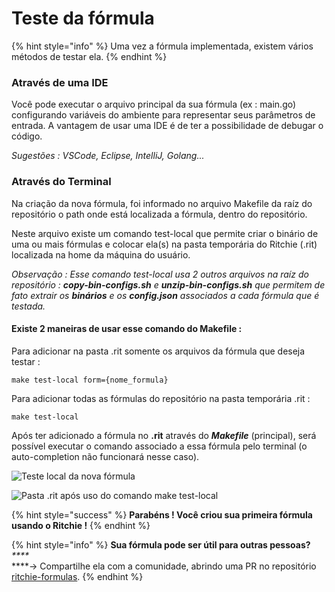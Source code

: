 # Teste da fórmula

{% hint style="info" %}
Uma vez a fórmula implementada, existem vários métodos de testar ela. 
{% endhint %}

### Através de uma IDE

Você pode executar o arquivo principal da sua fórmula \(ex : main.go\) configurando variáveis do ambiente para representar seus parâmetros de entrada. A vantagem de usar uma IDE é de ter a possibilidade de debugar o código.  
  
_Sugestões : VSCode, Eclipse, IntelliJ, Golang..._

### Através do Terminal

Na criação da nova fórmula, foi informado no arquivo Makefile da raíz do repositório o path onde está localizada a fórmula, dentro do repositório.

Neste arquivo existe um comando test-local que permite criar o binário de uma ou mais fórmulas e colocar ela\(s\) na pasta temporária do Ritchie \(.rit\) localizada na home da máquina do usuário.

_Observação : Esse comando test-local usa 2 outros arquivos na raíz do repositório : **copy-bin-configs.sh** e **unzip-bin-configs.sh** que permitem de fato extrair os **binários** e os **config.json** associados a cada fórmula que é testada._

#### **Existe 2 maneiras de usar esse comando do Makefile** : 

Para adicionar na pasta .rit somente os arquivos da fórmula que deseja testar :

```text
make test-local form={nome_formula} 
```

Para adicionar todas as fórmulas do repositório na pasta temporária .rit :

```text
make test-local
```

Após ter adicionado a fórmula no **.rit** através do _**Makefile**_ \(principal\), será possível executar o comando associado a essa fórmula pelo terminal \(o auto-completion não funcionará nesse caso\).

![Teste local da nova f&#xF3;rmula](https://lh3.googleusercontent.com/mdCy9EEHMClzyFaEQpmPukVSAm1ZjdkSywrafOMhNfbrZy1kEpOinkZBvnhfv9tfn0y-e4BLysKh6ZMLClnDI2CbfPfD5qMIlPQ5_KNvEfKm3hqgdXTKiAPXDqVXCgXR4s0tmWjy)

![Pasta .rit ap&#xF3;s uso do comando make test-local](https://lh6.googleusercontent.com/UlEmXyQVdvXksKE-llsWh5mv2Oe2VYwdTe4psQBp8-5_NfAd3loorzlYpRE8NsoEE-UBYcy68WdZSZEoedtuJ01zkBdEBxvdL7s6irgffMAZZV2k8N2Tu5xt30giG7-mzIVoh6pn)

{% hint style="success" %}
**Parabéns ! Você criou sua primeira fórmula usando o Ritchie !**
{% endhint %}

{% hint style="info" %}
**Sua fórmula pode ser útil para outras pessoas?**  
_****_  
****→ Compartilhe ela com a comunidade, abrindo uma PR no repositório [ritchie-formulas](https://github.com/ZupIT/ritchie-formulas).
{% endhint %}

